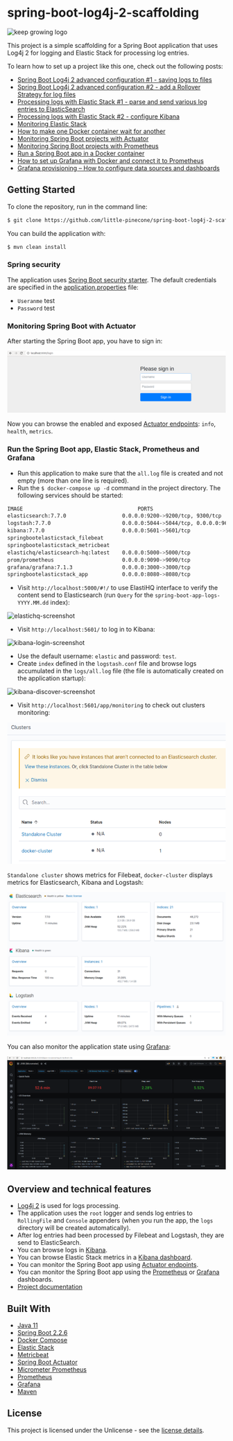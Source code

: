 # spring-boot-log4j-2-scaffolding

![keep growing logo](readme-images/logo_250x60.png)

This project is a simple scaffolding for a Spring Boot application that uses Log4j 2 for logging and Elastic Stack for processing log entries.

To learn how to set up a project like this one, check out the following posts:

* [Spring Boot Log4j 2 advanced configuration #1 - saving logs to files](https://keepgrowing.in/java/springboot/spring-boot-log4j-2-advanced-configuration-1-saving-logs-to-files/)
* [Spring Boot Log4j 2 advanced configuration #2 - add a Rollover Strategy for log files](https://keepgrowing.in/java/springboot/spring-boot-log4j-2-advanced-configuration-2-add-a-rollover-strategy-for-log-files/)
* [Processing logs with Elastic Stack #1 - parse and send various log entries to ElasticSearch](https://keepgrowing.in/java/springboot/processing-logs-with-elastic-stack-1-parse-and-send-various-log-entries-to-elasticsearch/)
* [Processing logs with Elastic Stack #2 - configure Kibana](https://keepgrowing.in/java/springboot/processing-logs-with-elastic-stack-2-configure-kibana/)
* [Monitoring Elastic Stack](https://keepgrowing.in/tools/monitoring-elastic-stack/)
* [How to make one Docker container wait for another](https://keepgrowing.in/tools/how-to-make-one-docker-container-wait-for-another/)
* [Monitoring Spring Boot projects with Actuator](https://keepgrowing.in/java/springboot/monitoring-spring-boot-projects-with-actuator/)
* [Monitoring Spring Boot projects with Prometheus](https://keepgrowing.in/tools/monitoring-spring-boot-projects-with-prometheus/)
* [Run a Spring Boot app in a Docker container](https://keepgrowing.in/java/springboot/run-a-spring-boot-app-in-a-docker-container/)
* [How to set up Grafana with Docker and connect it to Prometheus](https://keepgrowing.in/tools/how-to-set-up-grafana-with-docker-and-connect-it-to-prometheus/)
* [Grafana provisioning – How to configure data sources and dashboards](https://keepgrowing.in/tools/grafana-provisioning-how-to-configure-data-sources-and-dashboards/)

## Getting Started

To clone the repository, run in the command line:
```bash
$ git clone https://github.com/little-pinecone/spring-boot-log4j-2-scaffolding.git
```

You can build the application with:
```bash
$ mvn clean install
```

### Spring security

The application uses [Spring Boot security starter](https://mvnrepository.com/artifact/org.springframework.boot/spring-boot-starter-security).
The default credentials are specified in the [application.properties](https://github.com/little-pinecone/spring-boot-log4j-2-scaffolding/blob/master/src/main/resources/application.properties) file:

* `Useranme` test
* `Password` test

### Monitoring Spring Boot with Actuator

After starting the Spring Boot app, you have to sign in:

![login form](readme-images/login-form.png)

Now you can browse the enabled and exposed [Actuator endpoints](http://localhost:8080/actuator): `info`, `health`, `metrics`.

### Run the Spring Boot app, Elastic Stack, Prometheus and Grafana

* Run this application to make sure that the `all.log` file is created and not empty (more than one line is required).
* Run the `$ docker-compose up -d` command in the project directory. The following services should be started:

```bash
IMAGE                                     PORTS                                            NAMES
elasticsearch:7.7.0                  0.0.0.0:9200->9200/tcp, 9300/tcp                 springbootelasticstack_elasticsearch_1
logstash:7.7.0                       0.0.0.0:5044->5044/tcp, 0.0.0.0:9600->9600/tcp   springbootelasticstack_logstash_1
kibana:7.7.0                         0.0.0.0:5601->5601/tcp                           springbootelasticstack_kibana_1
springbootelasticstack_filebeat                                                       springbootelasticstack_filebeat_1
springbootelasticstack_metricbeat                                                     springbootelasticstack_metricbeat_1
elastichq/elasticsearch-hq:latest    0.0.0.0:5000->5000/tcp                           springbootelasticstack_elastichq_1
prom/prometheus                      0.0.0.0:9090->9090/tcp                           springbootelasticstack_prometheus_1
grafana/grafana:7.1.3                0.0.0.0:3000->3000/tcp                           springbootelasticstack_grafana_1
springbootelasticstack_app           0.0.0.0:8080->8080/tcp                           springbootelasticstack_app_1

```
* Visit `http://localhost:5000/#!/` to use ElastiHQ interface to verify the content send to Elasticsearch (run `Query` for the `spring-boot-app-logs-YYYY.MM.dd` index):
 
![elastichq-screenshot](readme-images/elastichq-screenshot.png)
 
* Visit `http://localhost:5601/` to log in to Kibana:

![kibana-login-screenshot](readme-images/kibana-login-page.png)

* Use the default username: `elastic` and password: `test`.
* Create `index` defined in the `logstash.conf` file and browse logs accumulated in the `logs/all.log` file (the file is automatically created on the application startup):

![kibana-discover-screenshot](readme-images/kibana-discover.png)

* Visit `http://localhost:5601/app/monitoring` to check out clusters monitoring:

![stack-monitoring-screenshot](readme-images/clusters.png)

`Standalone cluster` shows metrics for Filebeat, `docker-cluster` displays metrics for Elasticsearch, Kibana and Logstash:

![docker-cluster-screenshot](readme-images/docker-cluster.png)

You can also monitor the application state using [Grafana](http://localhost:3000/?orgId=1):

![grafana-dashboard-screenshot](readme-images/jvm-dashboard.png)

## Overview and technical features

* [Log4j 2](https://logging.apache.org/log4j/2.x/) is used for logs processing.
* The application uses the `root` logger and sends log entries to `RollingFile` and `Console` appenders (when you run the app, the `logs` directory will be created automatically).
* After log entries had been processed by Filebeat and Logstash, they are send to ElasticSearch.
* You can browse logs in [Kibana](http://localhost:5601/).
* You can browse Elastic Stack metrics in a [Kibana dashboard](http://localhost:5601/app/monitoring).
* You can monitor the Spring Boot app using [Actuator endpoints](http://localhost:8080/actuator).
* You can monitor the Spring Boot app using the [Prometheus](http://localhost:9090) or [Grafana](http://localhost:3000/) dashboards.
* [Project documentation](https://little-pinecone.github.io/spring-boot-log4j-2-scaffolding/)


## Built With

* [Java 11](https://openjdk.java.net/projects/jdk/11/)
* [Spring Boot 2.2.6](https://start.spring.io/)
* [Docker Compose](https://docs.docker.com/compose/)
* [Elastic Stack](https://www.elastic.co/what-is/elk-stack)
* [Metricbeat](https://www.elastic.co/guide/en/beats/metricbeat/current/index.html)
* [Spring Boot Actuator](https://docs.spring.io/spring-boot/docs/current/reference/html/production-ready-features.html)
* [Micrometer Prometheus](https://micrometer.io/docs/registry/prometheus)
* [Prometheus](https://prometheus.io/docs/introduction/overview/)
* [Grafana](https://grafana.com/grafana/)
* [Maven](https://maven.apache.org/)

## License

This project is licensed under the Unlicense - see the [license details](https://choosealicense.com/licenses/unlicense/).
